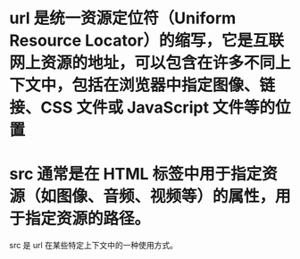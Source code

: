 # url 是统一资源定位符（Uniform Resource Locator）的缩写，它是互联网上资源的地址，可以包含在许多不同上下文中，包括在浏览器中指定图像、链接、CSS 文件或 JavaScript 文件等的位置

# src 通常是在 HTML 标签中用于指定资源（如图像、音频、视频等）的属性，用于指定资源的路径。

src 是 url 在某些特定上下文中的一种使用方式。
